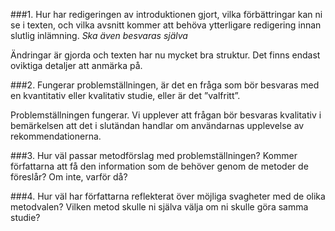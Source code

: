 ###1. Hur har redigeringen av introduktionen gjort, vilka förbättringar kan ni se i texten, och vilka avsnitt kommer att behöva ytterligare redigering innan slutlig inlämning. *Ska även besvaras själva*

Ändringar är gjorda och texten har nu mycket bra struktur. Det finns endast oviktiga detaljer att anmärka på.

###2. Fungerar problemställningen, är det en fråga som bör besvaras med en kvantitativ eller kvalitativ studie, eller är det ”valfritt”.

Problemställningen fungerar. Vi upplever att frågan bör besvaras kvalitativ i bemärkelsen att det i slutändan handlar om användarnas upplevelse av rekommendationerna.

###3. Hur väl passar metodförslag med problemställningen? Kommer författarna att få den information som de behöver genom de metoder de föreslår? Om inte, varför då?

###4. Hur väl har författarna reflekterat över möjliga svagheter med de olika metodvalen? Vilken metod skulle ni själva välja om ni skulle göra samma studie?
